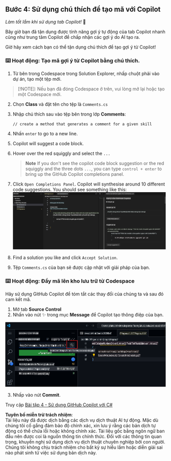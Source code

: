 ## Bước 4: Sử dụng chú thích để tạo mã với Copilot

_Làm tốt lắm khi sử dụng tab Copilot!_ :partying_face:

Bây giờ bạn đã tận dụng được tính năng gợi ý tự động của tab Copilot nhanh cũng như trung tâm Copilot để chấp nhận các gợi ý do AI tạo ra.

Giờ hãy xem cách bạn có thể tận dụng chú thích để tạo gợi ý từ Copilot!

### ⌨️ Hoạt động: Tạo mã gợi ý từ Copilot bằng chú thích.

1. Từ bên trong Codespace trong Solution Explorer, nhấp chuột phải vào dự án, tạo một tệp mới. 

> [!NOTE]: Nếu bạn đã đóng Codespace ở trên, vui lòng mở lại hoặc tạo một Codespace mới.

2. Chọn **Class** và đặt tên cho tệp là `Comments.cs`  
3. Nhập chú thích sau vào tệp bên trong lớp **Comments**:  
   ```
   // create a method that generates a comment for a given skill
   ```  
4. Nhấn `enter` to go to a new line.
5. Copilot will suggest a code block.
6. Hover over the red squiggly and select the `...`

   > **Note**
   > If you don't see the copilot code block suggestion or the red squiggly and the three dots `...`, you can type `control + enter` to bring up the GitHub Copilot completions panel.

7. Click `Open Completions Panel`. Copilot will synthesise around 10 different code suggestions. You should see something like this:
   ![VS Code showing suggestions to a comment](../../../../translated_images/4-copilot-comment-0.6d733817584d7c65751a01a4f4bf7090f6ef3c6923baeb6d10f08b09eed81b1e.vi.png)
8. Find a solution you like and click `Accept Solution`.  
9. Tệp `Comments.cs` của bạn sẽ được cập nhật với giải pháp của bạn.

### ⌨️ Hoạt động: Đẩy mã lên kho lưu trữ từ Codespace

Hãy sử dụng GitHub Copilot để tóm tắt các thay đổi của chúng ta và sau đó cam kết mã.  

1. Mở tab **Source Control**  
2. Nhấn vào nút ✨ trong mục **Message** để Copilot tạo thông điệp của bạn.

![Tab Commit mở để tạo thông điệp với Copilot](../../../../translated_images/2-skills-commit.a21070faad74ea7fda9187f6f246c0dedc9bfc02d1c89dfe0554c9f0b28f2994.vi.png)

3. Nhấp vào nút **Commit**.

Truy cập [Bài tập 4 - Sử dụng GitHub Copilot với C#](../../04-Using-GitHub-Copilot-with-CSharp/README.md)  

**Tuyên bố miễn trừ trách nhiệm**:  
Tài liệu này đã được dịch bằng các dịch vụ dịch thuật AI tự động. Mặc dù chúng tôi cố gắng đảm bảo độ chính xác, xin lưu ý rằng các bản dịch tự động có thể chứa lỗi hoặc không chính xác. Tài liệu gốc bằng ngôn ngữ ban đầu nên được coi là nguồn thông tin chính thức. Đối với các thông tin quan trọng, khuyến nghị sử dụng dịch vụ dịch thuật chuyên nghiệp bởi con người. Chúng tôi không chịu trách nhiệm cho bất kỳ sự hiểu lầm hoặc diễn giải sai nào phát sinh từ việc sử dụng bản dịch này.